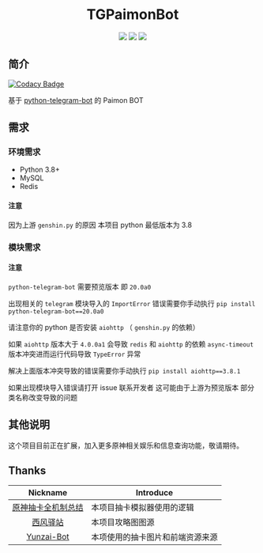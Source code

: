 <h1 align="center">TGPaimonBot</h1>

<div align="center">
<img src="https://img.shields.io/badge/python-3.8%2B-blue">
<img src="https://img.shields.io/badge/works%20on-my%20machine-brightgreen">
<img src="https://img.shields.io/badge/status-%E5%92%95%E5%92%95%E5%92%95-blue">
</div>


## 简介

[![Codacy Badge](https://api.codacy.com/project/badge/Grade/8a7531d2cd1346698b55b05b962dd535)](https://app.codacy.com/gh/luoshuijs/TGPaimonBot?utm_source=github.com&utm_medium=referral&utm_content=luoshuijs/TGPaimonBot&utm_campaign=Badge_Grade_Settings)

基于 
[python-telegram-bot](https://github.com/python-telegram-bot/python-telegram-bot) 
的 Paimon BOT

## 需求

### 环境需求

- Python 3.8+
- MySQL
- Redis

#### 注意

因为上游 `genshin.py` 的原因 本项目 python 最低版本为 3.8

### 模块需求

#### 注意

`python-telegram-bot` 需要预览版本 即 `20.0a0`

出现相关的 `telegram` 模块导入的 `ImportError` 错误需要你手动执行 `pip install python-telegram-bot==20.0a0`

请注意你的 python 是否安装 `aiohttp` （ `genshin.py` 的依赖） 

如果 `aiohttp` 版本大于 `4.0.0a1`
会导致 `redis` 和 `aiohttp` 的依赖 `async-timeout` 版本冲突进而运行代码导致 `TypeError` 异常

解决上面版本冲突导致的错误需要你手动执行 `pip install aiohttp==3.8.1`

如果出现模块导入错误请打开 issue 联系开发者 这可能由于上游为预览版本 部分类名称改变导致的问题


## 其他说明

这个项目目前正在扩展，加入更多原神相关娱乐和信息查询功能，敬请期待。

## Thanks
|                       Nickname                        | Introduce         |
|:-----------------------------------------------------:|-------------------|
| [原神抽卡全机制总结](https://www.bilibili.com/read/cv10468091) | 本项目抽卡模拟器使用的逻辑     |
|  [西风驿站](https://bbs.mihoyo.com/ys/collection/307224)  | 本项目攻略图图源          |
|  [Yunzai-Bot](https://github.com/Le-niao/Yunzai-Bot)  | 本项使用的抽卡图片和前端资源来源  |